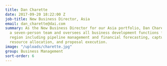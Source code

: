```yaml
---
title: Dan Charette
date: 2017-09-20 18:22:00 Z
job-title: New Business Director, Asia
email: dan_charette@dai.com
summary: As the New Business Director for our Asia portfolio, Dan Charette manages
  a seven-person team and oversees all business development functions for the Asia
  region including pipeline management and financial forecasting, capture management,
  resource allocation, and proposal execution.
image: "/uploads/charette.jpg"
group: Business Management
sort-order: 6
---
```


